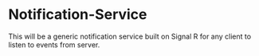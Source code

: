 # Notification-Service
This will be a generic notification service built on Signal R for any client to listen to events from server.
